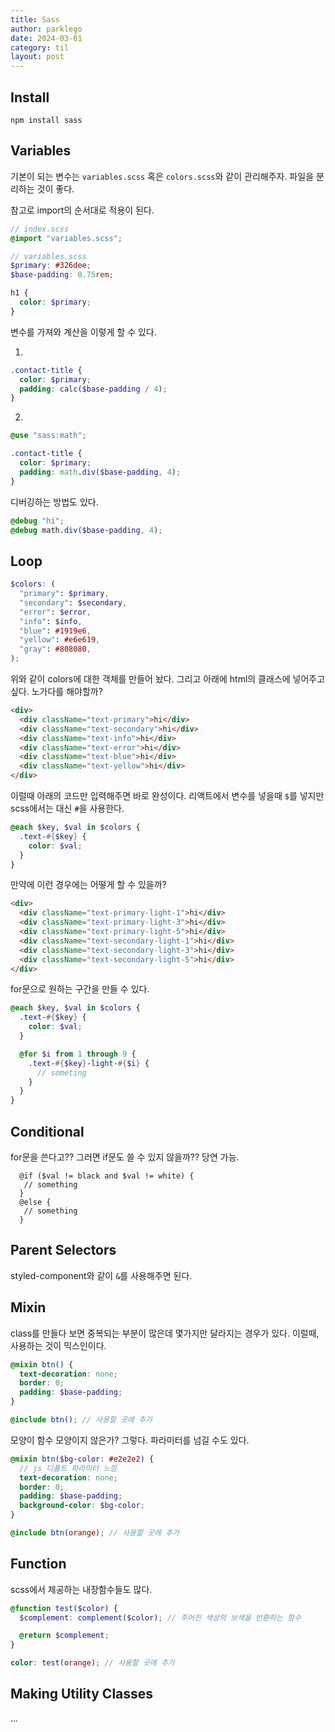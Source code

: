 ```yaml
---
title: Sass
author: parklego
date: 2024-03-01
category: til
layout: post
---
```


## Install

```
npm install sass
```

## Variables

기본이 되는 변수는 `variables.scss` 혹은 `colors.scss`와 같이 관리해주자.
파일을 분리하는 것이 좋다.

참고로 import의 순서대로 적용이 된다.

```scss
// index.scss
@import "variables.scss";
```

```scss
// variables.scss
$primary: #326dee;
$base-padding: 0.75rem;

h1 {
  color: $primary;
}
```

변수를 가져와 계산을 이렇게 할 수 있다.

1.

```scss
.contact-title {
  color: $primary;
  padding: calc($base-padding / 4);
}
```

2.

```scss
@use "sass:math";

.contact-title {
  color: $primary;
  padding: math.div($base-padding, 4);
}
```

디버깅하는 방법도 있다.

```scss
@debug "hi";
@debug math.div($base-padding, 4);
```

## Loop

```scss
$colors: (
  "primary": $primary,
  "secondary": $secondary,
  "error": $error,
  "info": $info,
  "blue": #1919e6,
  "yellow": #e6e619,
  "gray": #808080,
);
```

위와 같이 colors에 대한 객체를 만들어 놨다. 그리고 아래에 html의 클래스에 넣어주고 싶다. 노가다를 해야할까?

```html
<div>
  <div className="text-primary">hi</div>
  <div className="text-secondary">hi</div>
  <div className="text-info">hi</div>
  <div className="text-error">hi</div>
  <div className="text-blue">hi</div>
  <div className="text-yellow">hi</div>
</div>
```

이럴때 아래의 코드만 입력해주면 바로 완성이다. 리액트에서 변수를 넣을때 `$`를 넣지만 scss에서는 대신 `#`을 사용한다.

```scss
@each $key, $val in $colors {
  .text-#{$key} {
    color: $val;
  }
}
```

만약에 이런 경우에는 어떻게 할 수 있을까?

```html
<div>
  <div className="text-primary-light-1">hi</div>
  <div className="text-primary-light-3">hi</div>
  <div className="text-primary-light-5">hi</div>
  <div className="text-secondary-light-1">hi</div>
  <div className="text-secondary-light-3">hi</div>
  <div className="text-secondary-light-5">hi</div>
</div>
```

for문으로 원하는 구간을 만들 수 있다.

```scss
@each $key, $val in $colors {
  .text-#{$key} {
    color: $val;
  }

  @for $i from 1 through 9 {
    .text-#{$key}-light-#{$i} {
      // someting
    }
  }
}
```

## Conditional

for문을 쓴다고?? 그러면 if문도 쓸 수 있지 않을까?? 당연 가능.

```
  @if ($val != black and $val != white) {
   // something
  }
  @else {
   // something
  }
```

## Parent Selectors

styled-component와 같이 `&`를 사용해주면 된다.

## Mixin

class를 만들다 보면 중복되는 부분이 많은데 몇가지만 달라지는 경우가 있다. 이럴때, 사용하는 것이 믹스인이다.

```scss
@mixin btn() {
  text-decoration: none;
  border: 0;
  padding: $base-padding;
}
```

```scss
@include btn(); // 사용할 곳에 추가
```

모양이 함수 모양이지 않은가? 그렇다. 파라미터를 넘길 수도 있다.

```scss
@mixin btn($bg-color: #e2e2e2) {
  // js 디폴트 파라미터 느낌
  text-decoration: none;
  border: 0;
  padding: $base-padding;
  background-color: $bg-color;
}
```

```scss
@include btn(orange); // 사용할 곳에 추가
```

## Function

scss에서 제공하는 내장함수들도 많다.

```scss
@function test($color) {
  $complement: complement($color); // 주어진 색상의 보색을 반환하는 함수

  @return $complement;
}
```

```scss
color: test(orange); // 사용할 곳에 추가
```

## Making Utility Classes

...
